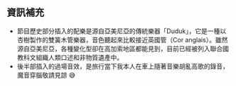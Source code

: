 ---
---
## 資訊補充

- 節目歷史部分插入的配樂是源自亞美尼亞的傳統樂器「Duduk」，它是一種以杏樹製作的雙簧木管樂器，音色聽起來比較接近英國管（Cor anglais）。雖然源自亞美尼亞，各種變化型卻在高加索地區都能見到，目前已經被列入聯合國教科文組織人類口述和非物質遺產中。
- 後半部插入的過場音效，是旅行當下我本人在車上隨著音樂胡亂高歌的錄音，魔音穿腦敬請見諒 😅

